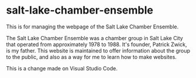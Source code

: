 # salt-lake-chamber-ensemble
This is for managing the webpage of the Salt Lake Chamber Ensemble.

The Salt Lake Chamber Ensemble was a chamber group in Salt Lake City that operated from approximately 1978 to 1988. It's founder, Patrick Zwick, is my father. This website is maintained to offer information about the group to the public, and also as a way for me to learn how to make websites.

This is a change made on Visual Studio Code.